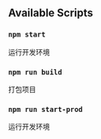 ## Available Scripts

### `npm start`

运行开发环境

### `npm run build`

打包项目

### `npm run start-prod`

运行开发环境
